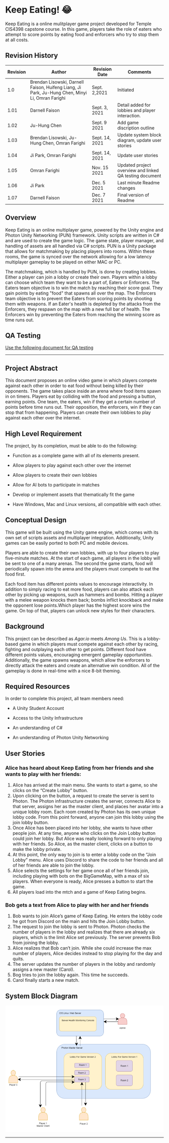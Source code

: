 ﻿
# Keep Eating! :joy:
Keep Eating is a online mulitplayer game project developed for Temple CIS4398 capstone course. 
In this game, players take the role of eaters who attempt to score points by eating food and enforcers who try to stop them at all costs.

## Revision History
| Revision | Author | Revision Date| Comments
|----------|------|----------|---------|
| 1.0 | Brendan Lisowski, Darnell Faison, Huifeng Liang, Ji Park, Ju-Hung Chen, Minyi Li, Omran Farighi | Sept. 2,2021 | Initiated |
|1.01|Darnell Faison|Sept. 3, 2021| Detail added for lobbies and player interaction. |
|1.02|Ju-Hung Chen|Sept. 9 2021| Add game discription outline |
|1.03|Brendan Lisowski, Ju-Hung Chen, Omran Farighi| Sept. 14, 2021| Update system block diagram, update user stories|
|1.04|Ji Park, Omran Farighi| Sept. 14, 2021| Update user stories|
|1.05|Omran Farighi | Nov. 15 2021 | Updated project overview and linked QA testing document | 
|1.06|Ji Park|Dec. 5 2021| Last minute Readme changes
|1.07|Darnell Faison|Dec. 7 2021| Final version of Readme

## Overview
Keep Eating is an online multiplayer game, powered by the Unity engine and Photon Unity Networking (PUN) framework. Unity scripts are written in C# and are used to create the game logic. The game state, player manager, and handling of assets are all handled via C# scripts. PUN is a Unity package that allows for matchmaking by placing players into rooms. Within these rooms, the game is synced over the network allowing for a low latency multiplayer gameplay to be played on either MAC or PC. 

The matchmaking, which is handled by PUN, is done by creating lobbies. Either a player can join a lobby or create their own. Players within a lobby can choose which team they want to be a part of, Eaters or Enforcers.   The Eaters team objective is to win the match by reaching their score goal. They gain points by eating "food" that spawns all over the map. The Enforcers team objective is to prevent the Eaters from scoring points by shooting them with weapons. If an Eater's health is depleted by the attacks from the Enforcers, they respawn on the map with a new full bar of health. The Enforcers win by preventing the Eaters from reaching the winning score as time runs out. 


## QA Testing
[Use the following document for QA testing](https://github.com/Capstone-Projects-2021-Fall/Keep-Eating/blob/Updated-ReadMe-for-pre-release/Keep%20Eating%20Acceptance%20QA%20Testing%20doc.xlsx)

-------------------------------------------------------------------------------------------------------------------------------------------------------------------------------

## Project Abstract
This document proposes an online video game in which players compete against each other in order to eat food without being killed by their opponents. The game takes place inside an arena where food items spawn in on timers. Players eat by colliding with the food and pressing a button, earning points. One team, the eaters, win if they get a certain number of points before time runs out. Their opposition, the enforcers, win if they can stop that from happening. Players can create their own lobbies to play against each other over the internet.

## High Level Requirement
The project, by its completion, must be able to do the following:

-   Function as a complete game with all of its elements present.
    
-   Allow players to play against each other over the internet
    
-   Allow players to create their own lobbies
    
-   Allow for AI bots to participate in matches
    
-   Develop or implement assets that thematically fit the game
    
-   Have Windows, Mac and Linux versions, all compatible with each other.

## Conceptual Design
This game will be built using the Unity game engine, which comes with its own set of scripts assets and multiplayer integration. Additionally, Unity games can be easily ported to both PC and mobile devices.

Players are able to create their own lobbies, with up to four players to play five-minute matches. At the start of each game, all players in the lobby will be sent to one of a many arenas. The second the game starts, food will periodically spawn into the arena and the players must compete to eat the food first.

Each food item has different points values to encourage interactivity. In addition to simply racing to eat more food, players can also attack each other by picking up weapons, such as hammers and bombs. Hitting a player with a melee weapon knocks them back; bombs inflict knockback and make the opponent lose points.Which player has the highest score wins the game. On top of that, players can unlock new styles for their characters.

## Background
This project can be described as *Agar.io* meets *Among Us*. This is a lobby-based game in which players must compete against each other by racing, fighting and outplaying each other to get points. Different food have different points values, encouraging emergent gameplay opportunities. Additionally, the game spawns weapons, which allow the enforcers to directly attack the eaters and create an alternative win condition. All of the gameplay is done in real-time with a nice 8-bit theming.

## Required Resources
In order to complete this project, all team members need:

-   A Unity Student Account
    
-   Access to the Unity Infrastructure
    
-   An understanding of C#
    
-   An understanding of Photon Unity Networking

## User Stories
### Alice has heard about Keep Eating from her friends and she wants to play with her friends:
1.	Alice has arrived at the main menu. She wants to start a game, so she clicks on the “Create Lobby” button.
2.	Upon clicking on the button, a request to create the server is sent to Photon. The Photon infrastructure creates the server, connects Alice to that server, assigns her as the master client, and places her avatar into a unique lobby room. Each room created by Photon has its own unique lobby code. From this point forward, anyone can join this lobby using the join lobby button.
3.	Once Alice has been placed into her lobby, she wants to have other people join. At any time, anyone who clicks on the Join Lobby button could join her lobby. But Alice was really looking forward to only playing with her friends. So Alice, as the master client, clicks on a button to make the lobby private.
4.	At this point, the only way to join is to enter a lobby code on the “Join Lobby” menu. Alice uses Discord to share the code to her friends and all of her friends are able to join the lobby.
5.	Alice selects the settings for her game once all of her friends join, including playing with bots on the BigGameMap, with a max of six players. When everyone is ready, Alice presses a button to start the game.
6.	All players load into the mtch and a game of Keep Eating begins.

### Bob gets a text from Alice to play with her and her friends
1.	Bob wants to join Alice’s game of Keep Eating. He enters the lobby code he got from Discord on the main and hits the Join Lobby button.
2.	The request to join the lobby is sent to Photon. Photon checks the number of players in the lobby and realizes that there are already six players, which is the limit Alice set previously. The server prevents Bob from joining the lobby.
3.	Alice realizes that Bob can’t join. While she could increase the max number of players, Alice decides instead to stop playing for the day and quits.
4.	The server updates the number of players in the lobby and randomly assigns a new master (Carol).
5.	Bog tries to join the lobby again. This time he succeeds.
6.	Carol finally starts a new match.




## System Block Diagram
![Systam Block Diagram](/images/systemblockdiagram.png)


------------------------------------------------------------------------------------------------------------------------------------------------------------------------------


